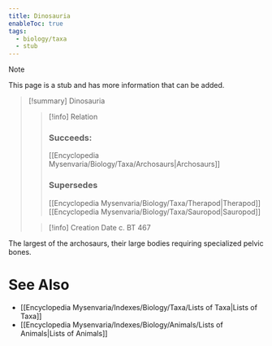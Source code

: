 ```yaml
---
title: Dinosauria
enableToc: true
tags:
  - biology/taxa
  - stub
---
```


> [!note]
> This page is a stub and has more information that can be added.

> [!summary] Dinosauria
> > [!info] Relation
> > ### Succeeds:
> > [[Encyclopedia Mysenvaria/Biology/Taxa/Archosaurs|Archosaurs]]
> > ### Supersedes 
> > [[Encyclopedia Mysenvaria/Biology/Taxa/Therapod|Therapod]]
> > [[Encyclopedia Mysenvaria/Biology/Taxa/Sauropod|Sauropod]]
>
> > [!info] Creation Date
> > c. BT 467

The largest of the archosaurs, their large bodies requiring specialized pelvic bones.

# See Also
- [[Encyclopedia Mysenvaria/Indexes/Biology/Taxa/Lists of Taxa|Lists of Taxa]]
- [[Encyclopedia Mysenvaria/Indexes/Biology/Animals/Lists of Animals|Lists of Animals]]
